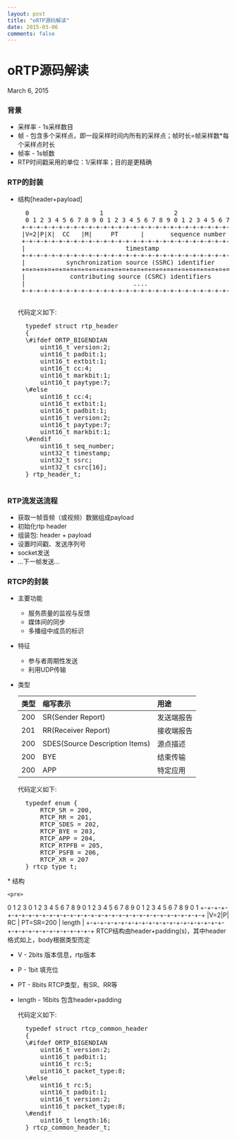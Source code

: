 ```yaml
---
layout: post
title: "oRTP源码解读"
date: 2015-03-06
comments: false
---
```

# oRTP源码解读
March 6, 2015
### 背景
* 采样率 - 1s采样数目
* 帧 - 包含多个采样点，即一段采样时间内所有的采样点；帧时长=帧采样数*每个采样点时长
* 帧率 - 1s帧数
* RTP时间戳采用的单位：1/采样率；目的是更精确

### RTP的封装
* 结构[header+payload]
	<pre>
	0                   1                   2                   3
    0 1 2 3 4 5 6 7 8 9 0 1 2 3 4 5 6 7 8 9 0 1 2 3 4 5 6 7 8 9 0 1
   +-+-+-+-+-+-+-+-+-+-+-+-+-+-+-+-+-+-+-+-+-+-+-+-+-+-+-+-+-+-+-+-+
   |V=2|P|X|  CC   |M|     PT      |       sequence number         |
   +-+-+-+-+-+-+-+-+-+-+-+-+-+-+-+-+-+-+-+-+-+-+-+-+-+-+-+-+-+-+-+-+
   |                           timestamp                           |
   +-+-+-+-+-+-+-+-+-+-+-+-+-+-+-+-+-+-+-+-+-+-+-+-+-+-+-+-+-+-+-+-+
   |           synchronization source (SSRC) identifier            |
   +=+=+=+=+=+=+=+=+=+=+=+=+=+=+=+=+=+=+=+=+=+=+=+=+=+=+=+=+=+=+=+=+
   |            contributing source (CSRC) identifiers             |
   |                             ....                              |
   +-+-+-+-+-+-+-+-+-+-+-+-+-+-+-+-+-+-+-+-+-+-+-+-+-+-+-+-+-+-+-+-+
   </pre>
	代码定义如下:
	<pre>
	typedef struct rtp_header
	{
	\#ifdef ORTP_BIGENDIAN
		uint16_t version:2;
		uint16_t padbit:1;
		uint16_t extbit:1;
		uint16_t cc:4;
		uint16_t markbit:1;
		uint16_t paytype:7;
	\#else
		uint16_t cc:4;
		uint16_t extbit:1;
		uint16_t padbit:1;
		uint16_t version:2;
		uint16_t paytype:7;
		uint16_t markbit:1;
	\#endif
		uint16_t seq_number;
		uint32_t timestamp;
		uint32_t ssrc;
		uint32_t csrc[16];
	} rtp_header_t;
	</pre>

### RTP流发送流程
* 获取一帧音频（或视频）数据组成payload
* 初始化rtp header
* 组装包: header + payload
* 设置时间戳、发送序列号
* socket发送
* ...下一帧发送...
	
### RTCP的封装
* 主要功能
	* 服务质量的监视与反馈
	* 媒体间的同步
	* 多播组中成员的标识
* 特征
	* 参与者周期性发送
	* 利用UDP传输
* 类型

	|类型|缩写表示|用途|
	|:--|:--|:--|
	|200|SR(Sender Report)|发送端报告|
	|201|RR(Receiver Report)|接收端报告|
	|200|SDES(Source Description Items)|源点描述|
	|200|BYE|结束传输|
	|200|APP|特定应用|
	
	代码定义如下:
	<pre>
	typedef enum {
		RTCP_SR = 200,
		RTCP_RR = 201,
		RTCP_SDES = 202,
		RTCP_BYE = 203,
		RTCP_APP = 204,
		RTCP_RTPFB = 205,
		RTCP_PSFB = 206,
		RTCP_XR = 207
	} rtcp_type_t;
</pre>
* 结构

	<pre>
 0                   1                   2                   3
 0 1 2 3 4 5 6 7 8 9 0 1 2 3 4 5 6 7 8 9 0 1 2 3 4 5 6 7 8 9 0 1
+-+-+-+-+-+-+-+-+-+-+-+-+-+-+-+-+-+-+-+-+-+-+-+-+-+-+-+-+-+-+-+-+
|V=2|P|    RC   |   PT=SR=200   |             length            |
+-+-+-+-+-+-+-+-+-+-+-+-+-+-+-+-+-+-+-+-+-+-+-+-+-+-+-+-+-+-+-+-+
</pre>
RTCP结构由header+padding(s)，其中header格式如上，body根据类型而定

* V - 2bits 版本信息，rtp版本
* P - 1bit 填充位
* PT - 8bits RTCP类型，有SR、RR等
* length - 16bits 包含header+padding

	代码定义如下:
	<pre>
	typedef struct rtcp_common_header
	{
	\#ifdef ORTP_BIGENDIAN
		uint16_t version:2;
		uint16_t padbit:1;
		uint16_t rc:5;
		uint16_t packet_type:8;
	\#else
		uint16_t rc:5;
		uint16_t padbit:1;
		uint16_t version:2;
		uint16_t packet_type:8;
	\#endif
		uint16_t length:16;
	} rtcp_common_header_t;

	</pre>
